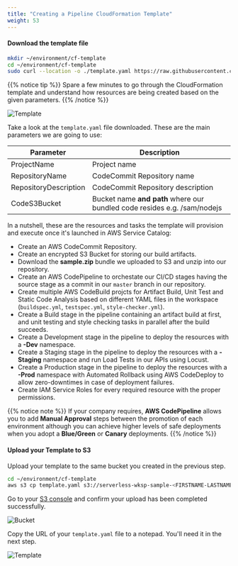 ```yaml
---
title: "Creating a Pipeline CloudFormation Template"
weight: 53
---
```



#### Download the template file

```sh
mkdir ~/environment/cf-template
cd ~/environment/cf-template
sudo curl --location -o ./template.yaml https://raw.githubusercontent.com/aws-samples/aws-serverless-application-catalog-workshop/master/template.yaml
```

{{% notice tip %}}
Spare a few minutes to go through the CloudFormation template and understand how resources are being created based on the given parameters.
{{% /notice %}}

![Template](/images/cf-pipeline.png)

Take a look at the `template.yaml` file downloaded. These are the main parameters we are going to use:

| Parameter | Description |
| --- | --- |
| ProjectName | Project name |
| RepositoryName | CodeCommit Repository name |
| RepositoryDescription | CodeCommit Repository description |
| CodeS3Bucket | Bucket name **and path** where our bundled code resides e.g. <my-bucket>/sam/nodejs |

In a nutshell, these are the resources and tasks the template will provision and execute once it's launched in AWS Service Catalog:

- Create an AWS CodeCommit Repository.
- Create an encrypted S3 Bucket for storing our build artifacts.
- Download the **sample.zip** bundle we uploaded to S3 and unzip into our repository.
- Create an AWS CodePipeline to orchestate our CI/CD stages having the source stage as a commit in our `master` branch in our repository.
- Create multiple AWS CodeBuild projcts for Artifact Build, Unit Test and Static Code Analysis based on different YAML files in the workspace (`buildspec.yml`, `testspec.yml`, `style-checker.yml`).
- Create a Build stage in the pipeline containing an artifact build at first, and unit testing and style checking tasks in parallel after the build succeeds.
- Create a Development stage in the pipeline to deploy the resources with a **-Dev** namespace.
- Create a Staging stage in the pipeline to deploy the resources with a **-Staging** namespace and run Load Tests in our APIs using Locust.
- Create a Production stage in the pipeline to deploy the resources with a **-Prod** namespace with Automated Rollback using AWS CodeDeploy to allow zero-downtimes in case of deployment failures.
- Create IAM Service Roles for every required resource with the proper permissions.

{{% notice note %}}
If your company requires, **AWS CodePipeline** allows you to add **Manual Approval** steps between the promotion of each environment although you can achieve higher levels of safe deployments when you adopt a **Blue/Green** or **Canary** deployments.
{{% /notice %}}

#### Upload your Template to S3

Upload your template to the same bucket you created in the previous step.

```sh
cd ~/environment/cf-template
aws s3 cp template.yaml s3://serverless-wksp-sample-<FIRSTNAME-LASTNAME>/service-catalog/template.yaml
```

Go to your [S3 console](https://s3.console.aws.amazon.com/s3/home) and confirm your upload has been completed successfully.

![Bucket](/images/s3upload-catalog.png)

Copy the URL of your `template.yaml` file to a notepad. You'll need it in the next step.

![Template](/images/s3templateurl.png)
